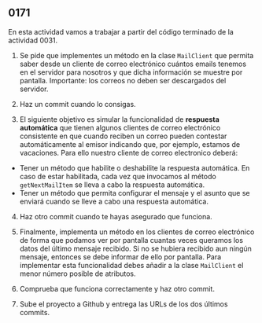 ## 0171

En esta actividad vamos a trabajar a partir del código terminado de la actividad 0031.

1. Se pide que implementes un método en la clase `MailClient` que permita saber desde un cliente de correo electrónico cuántos emails tenemos en el servidor para nosotros y que dicha información se muestre por pantalla. Importante: los correos no deben ser descargados del servidor.

2. Haz un commit cuando lo consigas.

3. El siguiente objetivo es simular la funcionalidad de __respuesta automática__ que tienen algunos clientes de correo electrónico consistente en que cuando reciben un correo pueden contestar automáticamente al emisor indicando que, por ejemplo, estamos de vacaciones. Para ello nuestro cliente de correo electronico deberá:

  * Tener un método que habilite o deshabilite la respuesta automática. En caso de estar habilitada, cada vez que invocamos al método `getNextMailItem` se lleva a cabo la respuesta automática.
  * Tener un método que permita configurar el mensaje y el asunto que se enviará cuando se lleve a cabo una respuesta automática.

4. Haz otro commit cuando te hayas asegurado que funciona.

5. Finalmente, implementa un método en los clientes de correo electrónico de forma que podamos ver por pantalla cuantas veces queramos los datos del último mensaje recibido. Si no se hubiera recibido aun ningún mensaje, entonces se debe informar de ello por pantalla. Para implementar esta funcionalidad debes añadir a la clase `MailClient` el menor número posible de atributos.

6. Comprueba que funciona correctamente y haz otro commit.

7. Sube el proyecto a Github y entrega las URLs de los dos últimos commits.
